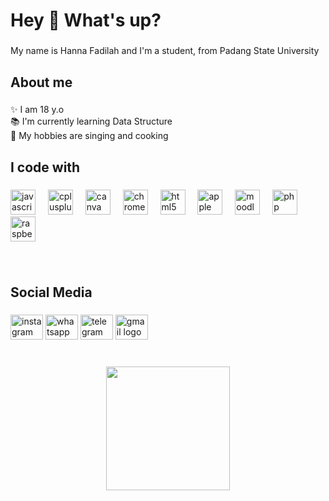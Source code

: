<h1 align="left">Hey 👋 What's up?</h1>

###

<p align="left">My name is Hanna Fadilah and I'm a student, from Padang State University</p>

###

<h2 align="left">About me</h2>

###

<p align="left">✨ I am 18 y.o<br>📚 I'm currently learning Data Structure<br>🎲 My hobbies are singing and cooking</p>

###

<h2 align="left">I code with</h2>

###

<div align="left">
  <img src="https://cdn.jsdelivr.net/gh/devicons/devicon/icons/javascript/javascript-original.svg" height="40" alt="javascript logo"  />
  <img width="12" />
  <img src="https://cdn.jsdelivr.net/gh/devicons/devicon/icons/cplusplus/cplusplus-original.svg" height="40" alt="cplusplus logo"  />
  <img width="12" />
  <img src="https://cdn.jsdelivr.net/gh/devicons/devicon/icons/canva/canva-original.svg" height="40" alt="canva logo"  />
  <img width="12" />
  <img src="https://cdn.jsdelivr.net/gh/devicons/devicon/icons/chrome/chrome-original.svg" height="40" alt="chrome logo"  />
  <img width="12" />
  <img src="https://cdn.jsdelivr.net/gh/devicons/devicon/icons/html5/html5-original.svg" height="40" alt="html5 logo"  />
  <img width="12" />
  <img src="https://cdn.jsdelivr.net/gh/devicons/devicon/icons/apple/apple-original.svg" height="40" alt="apple logo"  />
  <img width="12" />
  <img src="https://cdn.jsdelivr.net/gh/devicons/devicon/icons/moodle/moodle-original.svg" height="40" alt="moodle logo"  />
  <img width="12" />
  <img src="https://cdn.jsdelivr.net/gh/devicons/devicon/icons/php/php-original.svg" height="40" alt="php logo"  />
  <img width="12" />
  <img src="https://cdn.jsdelivr.net/gh/devicons/devicon/icons/raspberrypi/raspberrypi-original.svg" height="40" alt="raspberrypi logo"  />
</div>

###

<br clear="both">

<h2 align="left">Social Media</h2>

###

<div align="left">
  <img src="https://www.instagram.com/hnnafdl?igsh=ZGhwZjZiamlvbzdz&utm_source=qr" width="52" height="40" alt="instagram logo"  />
  <img src="https://wa.me/6282391230704" width="52" height="40" alt="whatsapp logo"  />
  <img src="https://t.me/nnaasf" width="52" height="40" alt="telegram logo"  />
  <img src="https://raw.githubusercontent.com/maurodesouza/profile-readme-generator/master/src/assets/icons/social/gmail/default.svg" width="52" height="40" alt="gmail logo"  />
</div>

###

<br clear="both">

<div align="center">
  <img height="198" src="https://i.imgflip.com/65efzo.gif"  />
</div>

###
